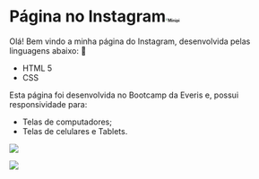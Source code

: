 # Página no Instagram  ​<img src="C:\Users\joaop\Desktop\Cursos\Bootcamp\Pagina_no_instagram\Instagram-Logo2.png" alt="Minipi" style="zoom:25%;" />

Olá! Bem vindo a minha página do Instagram, desenvolvida pelas linguagens abaixo: :wave:

- HTML 5
- CSS



Esta página foi desenvolvida no Bootcamp da Everis e, possui responsividade para:

- Telas de computadores;
- Telas de celulares e Tablets.



![](C:\Users\joaop\Desktop\Cursos\Bootcamp\Pagina_no_instagram\smartphone.png)

![](C:\Users\joaop\Desktop\Cursos\Bootcamp\Pagina_no_instagram\tablet.png)











